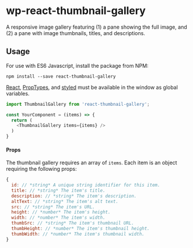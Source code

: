 # wp-react-thumbnail-gallery
A responsive image gallery featuring (1) a pane showing the full image, and (2) a pane with image thumbnails, titles, and descriptions.

## Usage

For use with ES6 Javascript, install the package from NPM:

```
npm install --save react-thumbnail-gallery
```

[React](https://github.com/facebook/react), [PropTypes](https://github.com/facebook/prop-types), and [styled](https://github.com/styled-components/styled-components) must be available in the window as global variables.

```Javascript
import ThumbnailGallery from 'react-thumbnail-gallery';

const YourComponent = (items) => {
  return (
    <ThumbnailGallery items={items} />
  )
}
```

#### Props

The thumbnail gallery requires an array of `items`. Each item is an object requiring the following props:

```Javascript
{
  id: // *string* A unique string identifier for this item.
  title: // *string* The item's title.
  description: // *string* The item's description.
  altText: // *string* The item's alt text.
  src: // *string* The item's URL.
  height: // *number* The item's height.
  width: // *number* The item's width.
  thumbSrc: // *string* The item's thumbnail URL.
  thumbHeight: // *number* The item's thumbnail height.
  thumbWidth: // *number* The item's thumbnail width.
}
```

